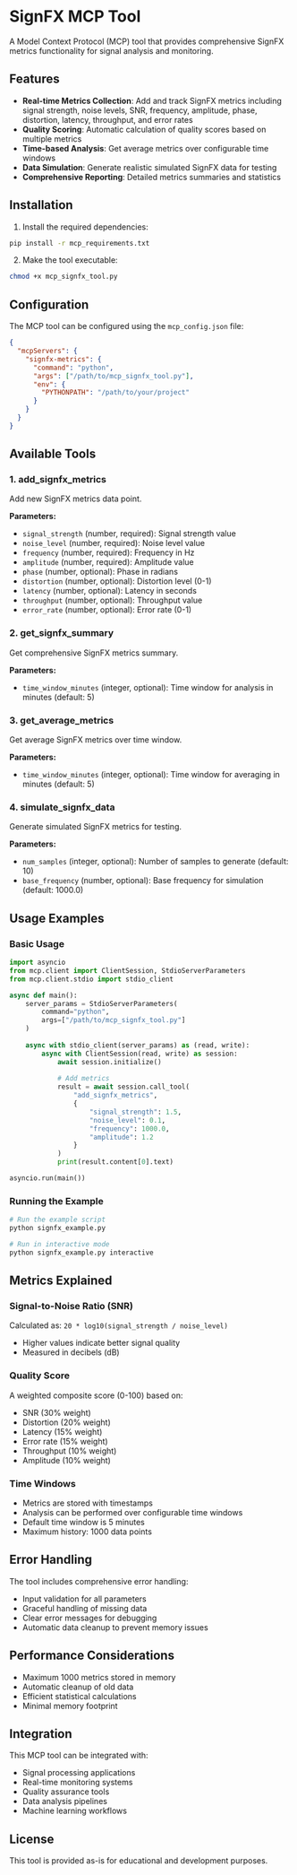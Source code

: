# SignFX MCP Tool

A Model Context Protocol (MCP) tool that provides comprehensive SignFX metrics functionality for signal analysis and monitoring.

## Features

- **Real-time Metrics Collection**: Add and track SignFX metrics including signal strength, noise levels, SNR, frequency, amplitude, phase, distortion, latency, throughput, and error rates
- **Quality Scoring**: Automatic calculation of quality scores based on multiple metrics
- **Time-based Analysis**: Get average metrics over configurable time windows
- **Data Simulation**: Generate realistic simulated SignFX data for testing
- **Comprehensive Reporting**: Detailed metrics summaries and statistics

## Installation

1. Install the required dependencies:
```bash
pip install -r mcp_requirements.txt
```

2. Make the tool executable:
```bash
chmod +x mcp_signfx_tool.py
```

## Configuration

The MCP tool can be configured using the `mcp_config.json` file:

```json
{
  "mcpServers": {
    "signfx-metrics": {
      "command": "python",
      "args": ["/path/to/mcp_signfx_tool.py"],
      "env": {
        "PYTHONPATH": "/path/to/your/project"
      }
    }
  }
}
```

## Available Tools

### 1. add_signfx_metrics
Add new SignFX metrics data point.

**Parameters:**
- `signal_strength` (number, required): Signal strength value
- `noise_level` (number, required): Noise level value
- `frequency` (number, required): Frequency in Hz
- `amplitude` (number, required): Amplitude value
- `phase` (number, optional): Phase in radians
- `distortion` (number, optional): Distortion level (0-1)
- `latency` (number, optional): Latency in seconds
- `throughput` (number, optional): Throughput value
- `error_rate` (number, optional): Error rate (0-1)

### 2. get_signfx_summary
Get comprehensive SignFX metrics summary.

**Parameters:**
- `time_window_minutes` (integer, optional): Time window for analysis in minutes (default: 5)

### 3. get_average_metrics
Get average SignFX metrics over time window.

**Parameters:**
- `time_window_minutes` (integer, optional): Time window for averaging in minutes (default: 5)

### 4. simulate_signfx_data
Generate simulated SignFX metrics for testing.

**Parameters:**
- `num_samples` (integer, optional): Number of samples to generate (default: 10)
- `base_frequency` (number, optional): Base frequency for simulation (default: 1000.0)

## Usage Examples

### Basic Usage

```python
import asyncio
from mcp.client import ClientSession, StdioServerParameters
from mcp.client.stdio import stdio_client

async def main():
    server_params = StdioServerParameters(
        command="python",
        args=["/path/to/mcp_signfx_tool.py"]
    )
    
    async with stdio_client(server_params) as (read, write):
        async with ClientSession(read, write) as session:
            await session.initialize()
            
            # Add metrics
            result = await session.call_tool(
                "add_signfx_metrics",
                {
                    "signal_strength": 1.5,
                    "noise_level": 0.1,
                    "frequency": 1000.0,
                    "amplitude": 1.2
                }
            )
            print(result.content[0].text)

asyncio.run(main())
```

### Running the Example

```bash
# Run the example script
python signfx_example.py

# Run in interactive mode
python signfx_example.py interactive
```

## Metrics Explained

### Signal-to-Noise Ratio (SNR)
Calculated as: `20 * log10(signal_strength / noise_level)`
- Higher values indicate better signal quality
- Measured in decibels (dB)

### Quality Score
A weighted composite score (0-100) based on:
- SNR (30% weight)
- Distortion (20% weight)
- Latency (15% weight)
- Error rate (15% weight)
- Throughput (10% weight)
- Amplitude (10% weight)

### Time Windows
- Metrics are stored with timestamps
- Analysis can be performed over configurable time windows
- Default time window is 5 minutes
- Maximum history: 1000 data points

## Error Handling

The tool includes comprehensive error handling:
- Input validation for all parameters
- Graceful handling of missing data
- Clear error messages for debugging
- Automatic data cleanup to prevent memory issues

## Performance Considerations

- Maximum 1000 metrics stored in memory
- Automatic cleanup of old data
- Efficient statistical calculations
- Minimal memory footprint

## Integration

This MCP tool can be integrated with:
- Signal processing applications
- Real-time monitoring systems
- Quality assurance tools
- Data analysis pipelines
- Machine learning workflows

## License

This tool is provided as-is for educational and development purposes.


